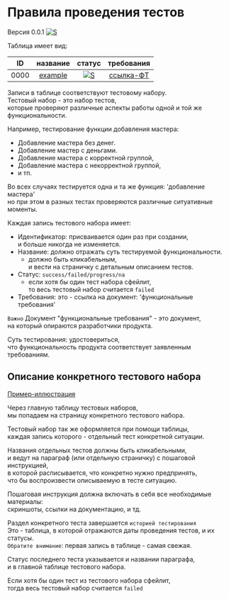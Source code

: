 
[S]: ../icons/success.png  "проверен: ошибок нет"
[M]: #Правила-проведения-тестов 

Правила проведения тестов
=========================
Версия 0.0.1 [![S]][M]  

Таблица имеет вид:

| **ID** | **название**  | **статус** |  **требования**  |  
|:------:|:-------------:|:----------:|:----------------:|  
|  0000  | [example][00] | [![S]][00] | [ссылка-ФТ][FT]  |  

[00]:  ../tests/example.md    "описание теста 'example'"  
[FT]: https://docs.google.com/document/d/13Gt3JqcVX_piUnmZeOyc08GQnJWGFkKfatRGv2Yfja8/edit#heading=h.l5u5j33jpqht
      "ссылка на документ: 'функциональные требования'"

Записи в таблице соответствуют тестовому набору.  
Тестовый набор - это набор тестов,  
которые проверяют различные аспекты работы одной и той же функциональности.  

Например, тестирование функции добавления мастера:  
  - Добавление мастера без денег.  
  - Добавление мастер с деньгами.  
  - Добавление мастера с корректной группой,  
  - Добавление мастера с некорректной группой,  
  - и тп.  

Во всех случаях тестируется одна и та же функция: 'добавление мастера'  
но при этом в разных тестах проверяются различные ситуативные моменты.  

Каждая запись тестового набора имеет:  
  - Идентификатор: присваивается один раз при создании,  
    и больше никогда не изменяется.  
  - Название: должно отражать суть тестируемой функциональности.  
    - должно быть кликабельным,  
      и вести на страничку с детальным описанием тестов.  
  - Статус: `success/failed/progress/na`  
    - если хотя бы один тест набора сфейлит,  
      то весь тестовый набор считается `failed`  
  - Требования: это - ссылка на документ: 'функциональные требования'  

`Важно` Документ "функциональные требования" - это документ,  
на который опираются разработчики продукта.  

Суть тестирования: удостовериться,  
что функциональность продукта соответствует заявленным требованиям.  


Описание конкретного тестового набора
-------------------------------------
[Пример-иллюстрация](../tests/example.md)

Через главную таблицу тестовых наборов,  
мы попадаем на страницу конкретного тестового набора.  

Тестовый набор так же оформляется при помощи таблицы,  
каждая запись которого - отдельный тест конкретной ситуации.  

Названия отдельных тестов должны быть кликабельными,  
и ведут на параграф (или отдельную страничку) с пошаговой инструкцией,  
в которой расписывается, что конкретно нужно предпринять,  
что бы воспроизвести описываемую в тесте ситуацию.  

Пошаговая инструкция должна включать в себя все необходимые материалы:  
скриншоты, ссылки на документацию, и тд.  

Раздел конкретного теста завершается `историей тестирования`  
Это - таблица, в которой отражаются даты проведения тестов, и их статусы.  
`Обратите внимание`: первая запись в таблице - самая свежая.  

Статус последнего теста указывается и названии параграфа,  
и в главной таблице тестового набора.  

Если хотя бы один тест из тестового набора сфейлит,  
тогда весь тестовый набор считается `failed`  












